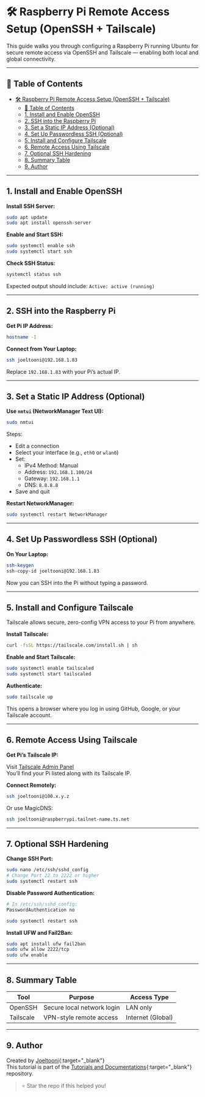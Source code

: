 # 🛠️ Raspberry Pi Remote Access Setup (OpenSSH + Tailscale)

This guide walks you through configuring a Raspberry Pi running Ubuntu for secure remote access via OpenSSH and Tailscale — enabling both local and global connectivity.

---

## 📌 Table of Contents

- [🛠️ Raspberry Pi Remote Access Setup (OpenSSH + Tailscale)](#️-raspberry-pi-remote-access-setup-openssh--tailscale)
  - [📌 Table of Contents](#-table-of-contents)
  - [1. Install and Enable OpenSSH](#1-install-and-enable-openssh)
  - [2. SSH into the Raspberry Pi](#2-ssh-into-the-raspberry-pi)
  - [3. Set a Static IP Address (Optional)](#3-set-a-static-ip-address-optional)
  - [4. Set Up Passwordless SSH (Optional)](#4-set-up-passwordless-ssh-optional)
  - [5. Install and Configure Tailscale](#5-install-and-configure-tailscale)
  - [6. Remote Access Using Tailscale](#6-remote-access-using-tailscale)
  - [7. Optional SSH Hardening](#7-optional-ssh-hardening)
  - [8. Summary Table](#8-summary-table)
  - [9. Author](#9-author)

---

## 1. Install and Enable OpenSSH

**Install SSH Server:**

```bash
sudo apt update
sudo apt install openssh-server
```

**Enable and Start SSH:**

```bash
sudo systemctl enable ssh
sudo systemctl start ssh
```

**Check SSH Status:**

```bash
systemctl status ssh
```

Expected output should include: `Active: active (running)`

---

## 2. SSH into the Raspberry Pi

**Get Pi IP Address:**

```bash
hostname -I
```

**Connect from Your Laptop:**

```bash
ssh joeltooni@192.168.1.83
```

Replace `192.168.1.83` with your Pi’s actual IP.

---

## 3. Set a Static IP Address (Optional)

**Use `nmtui` (NetworkManager Text UI):**

```bash
sudo nmtui
```

Steps:
- Edit a connection
- Select your interface (e.g., `eth0` or `wlan0`)
- Set:
  - IPv4 Method: Manual
  - Address: `192.168.1.100/24`
  - Gateway: `192.168.1.1`
  - DNS: `8.8.8.8`
- Save and quit

**Restart NetworkManager:**

```bash
sudo systemctl restart NetworkManager
```

---

## 4. Set Up Passwordless SSH (Optional)

**On Your Laptop:**

```bash
ssh-keygen
ssh-copy-id joeltooni@192.168.1.83
```

Now you can SSH into the Pi without typing a password.

---

## 5. Install and Configure Tailscale

Tailscale allows secure, zero-config VPN access to your Pi from anywhere.

**Install Tailscale:**

```bash
curl -fsSL https://tailscale.com/install.sh | sh
```

**Enable and Start Tailscale:**

```bash
sudo systemctl enable tailscaled
sudo systemctl start tailscaled
```

**Authenticate:**

```bash
sudo tailscale up
```

This opens a browser where you log in using GitHub, Google, or your Tailscale account.

---

## 6. Remote Access Using Tailscale

**Get Pi’s Tailscale IP:**

Visit <a href="https://login.tailscale.com/admin/machines" target="_blank">Tailscale Admin Panel</a>  
You’ll find your Pi listed along with its Tailscale IP.

**Connect Remotely:**

```bash
ssh joeltooni@100.x.y.z
```

Or use MagicDNS:

```bash
ssh joeltooni@raspberrypi.tailnet-name.ts.net
```

---

## 7. Optional SSH Hardening

**Change SSH Port:**

```bash
sudo nano /etc/ssh/sshd_config
# Change Port 22 to 2222 or higher
sudo systemctl restart ssh
```

**Disable Password Authentication:**

```bash
# In /etc/ssh/sshd_config:
PasswordAuthentication no

sudo systemctl restart ssh
```

**Install UFW and Fail2Ban:**

```bash
sudo apt install ufw fail2ban
sudo ufw allow 2222/tcp
sudo ufw enable
```

---

## 8. Summary Table

| Tool      | Purpose                    | Access Type         |
|-----------|----------------------------|---------------------|
| OpenSSH   | Secure local network login | LAN only            |
| Tailscale | VPN-style remote access    | Internet (Global)   |

---

## 9. Author

Created by [Joeltooni](https://github.com/joeltooni){:target="_blank"}  
This tutorial is part of the [Tutorials and Documentations](https://github.com/joeltooni/tutorials-and-documentations){:target="_blank"} repository.

> ⭐ Star the repo if this helped you!
